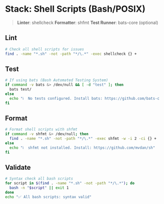 # Stack: Shell Scripts (Bash/POSIX)

> **Linter**: shellcheck
> **Formatter**: shfmt
> **Test Runner**: bats-core (optional)

## Lint
```bash
# Check all shell scripts for issues
find . -name "*.sh" -not -path "*/\.*" -exec shellcheck {} +
```

## Test
```bash
# If using bats (Bash Automated Testing System)
if command -v bats &> /dev/null && [ -d "test" ]; then
  bats test/
else
  echo "ℹ️  No tests configured. Install bats: https://github.com/bats-core/bats-core"
fi
```

## Format
```bash
# Format shell scripts with shfmt
if command -v shfmt &> /dev/null; then
  find . -name "*.sh" -not -path "*/\.*" -exec shfmt -w -i 2 -ci {} +
else
  echo "ℹ️  shfmt not installed. Install: https://github.com/mvdan/sh"
fi
```

## Validate
```bash
# Syntax check all bash scripts
for script in $(find . -name "*.sh" -not -path "*/\.*"); do
  bash -n "$script" || exit 1
done
echo "✅ All bash scripts: syntax valid"
```
